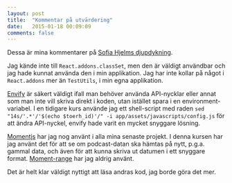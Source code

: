 ```yaml
---
layout: post
title:  "Kommentar på utvärdering"
date:   2015-01-18 00:09:09
comments: false
---
```


Dessa är mina kommentarer på [Sofia Hjelms djupdykning](http://scriptogr.am/moxs/post/djupdykning).

Jag kände inte till `React.addons.classSet`, men den är väldigt användbar och
jag hade kunnat använda den i min applikation. Jag har inte kollar på något
i `React.addons` mer än `TestUtils`, i min egna applikation.

[Envify](https://github.com/hughsk/envify) är säkert väldigt ifall man behöver
använda API-nycklar eller annat som man inte vill skriva direkt i koden, utan
istället spara i en environment-variabel. I en tidigare kurs använde jag ett
shell-script med raden
`sed "14s/'.*'/'$(echo $toerh_id)'/" -i app/assets/javascripts/config.js`
för att ändra API-nyckel, envify hade varit en mycket snyggare lösning.

[Momentjs](http://momentjs.com/) har jag nog använt i alla mina senaste
projekt. I denna kursen har jag använt det för att se om podcast-datan ska
hämtas på nytt, p.g.a. gammal data, och även för att kunna skriva ut datumen
i ett snyggare format. [Moment-range](https://github.com/gf3/moment-range) har
jag aldrig använt.

Det är helt klar väldigt nyttigt att läsa andras kod, jag borde göra det mer.
